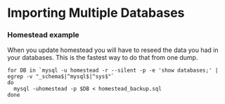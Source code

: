 # Importing Multiple Databases

### Homestead example
When you update homestead you will have to reseed the data you had in your databases. This is the fastest way to do that from one dump.
```
for DB in `mysql -u homestead -r --silent -p -e 'show databases;' | egrep -v "_schema$|^mysql$|^sys$"`
do
  mysql -uhomestead -p $DB < homestead_backup.sql
done
```
